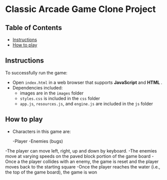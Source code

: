 # Classic Arcade Game Clone Project

## Table of Contents

- [Instructions](#instructions)
- [How to play](#Howtoplay)

## Instructions

To successfully run the game:
 - Open `index.html` in a web browser that supports __JavaScript__ and __HTML <canvas>__.
 - Dependencies included:
   - images are in the `images` folder
   - `styles.css` is included in the `css` folder
   - `app.js`, `resources.js`, and `engine.js` are included in the `js` folder


##  How to play

- Characters in this game are:

  -Player
  -Enemies (bugs)

-The player can move left, right, up and down by keyboard.
-The enemies move at varying speeds on the paved block portion of the game board
-Once a the player collides with an enemy, the game is reset and the player moves back to the starting square
-Once the player reaches the water (i.e., the top of the game board), the game is won
